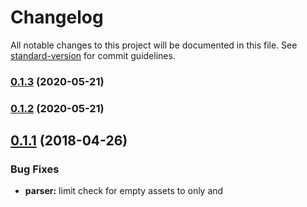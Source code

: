 # Changelog

All notable changes to this project will be documented in this file. See [standard-version](https://github.com/conventional-changelog/standard-version) for commit guidelines.

### [0.1.3](https://github.com/KnisterPeter/html-webpack-exclude-empty-assets-plugin/compare/v0.1.2...v0.1.3) (2020-05-21)

### [0.1.2](https://github.com/KnisterPeter/html-webpack-exclude-empty-assets-plugin/compare/v0.1.1...v0.1.2) (2020-05-21)

<a name="0.1.1"></a>
## [0.1.1](https://github.com/KnisterPeter/html-webpack-exclude-empty-assets-plugin/compare/v0.1.0...v0.1.1) (2018-04-26)


### Bug Fixes

* **parser:** limit check for empty assets to only <link/> and <script/> tags ([9c5e670](https://github.com/KnisterPeter/html-webpack-exclude-empty-assets-plugin/commit/9c5e670))



<a name="0.1.0"></a>
# 0.1.0 (2018-03-15)


### Features

* initial version ([d147240](https://github.com/KnisterPeter/html-webpack-exclude-empty-assets-plugin/commit/d147240))
